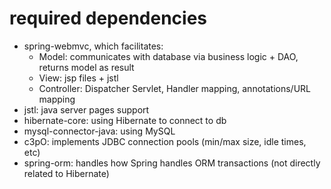 # required dependencies

* spring-webmvc, which facilitates: 
    * Model: communicates with database via business logic + DAO, returns model as result
    * View: jsp files + jstl
    * Controller: Dispatcher Servlet, Handler mapping, annotations/URL mapping
* jstl: java server pages support
* hibernate-core: using Hibernate to connect to db
* mysql-connector-java: using MySQL
* c3pO: implements JDBC connection pools (min/max size, idle times, etc)
* spring-orm: handles how Spring handles ORM transactions (not directly related to Hibernate)
